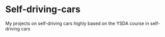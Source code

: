 # Self-driving-cars
My projects on self-driving cars highly based on the YSDA course in self-driving cars
